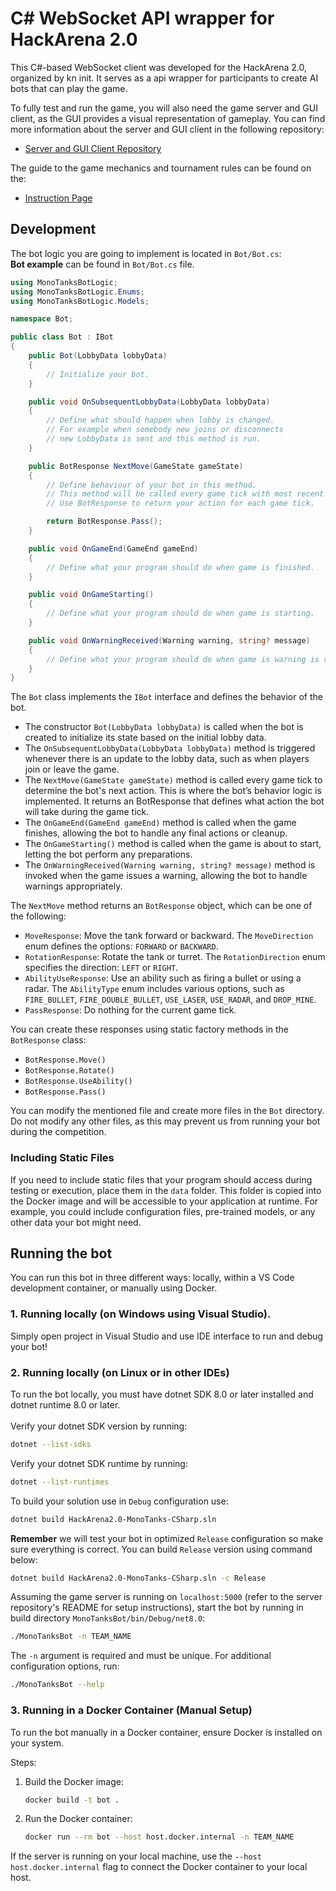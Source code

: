 # C# WebSocket API wrapper for HackArena 2.0

This C#-based WebSocket client was developed for the HackArena 2.0, organized
by kn init. It serves as a api wrapper for participants to create AI bots that
can play the game.

To fully test and run the game, you will also need the game server and GUI
client, as the GUI provides a visual representation of gameplay. You can find
more information about the server and GUI client in the following repository:

- [Server and GUI Client Repository](https://github.com/INIT-SGGW/HackArena2.0-MonoTanks)

The guide to the game mechanics and tournament rules can be found on the:
- [Instruction Page](https://hackarena.pl/Assets/Game/HackArena%202.0%20-%20instrukcja.pdf)

## Development

The bot logic you are going to implement is located in
`Bot/Bot.cs`: <br>
**Bot example** can be found in `Bot/Bot.cs` file.
```C#
using MonoTanksBotLogic;
using MonoTanksBotLogic.Enums;
using MonoTanksBotLogic.Models;

namespace Bot;

public class Bot : IBot
{
    public Bot(LobbyData lobbyData)
    {
        // Initialize your bot. 
    }

    public void OnSubsequentLobbyData(LobbyData lobbyData)
    {
        // Define what should happen when lobby is changed.
        // For example when somebody new joins or disconnects
        // new LobbyData is sent and this method is run.
    }

    public BotResponse NextMove(GameState gameState)
    {
        // Define behaviour of your bot in this method. 
        // This method will be called every game tick with most recent game state.
        // Use BotResponse to return your action for each game tick.

        return BotResponse.Pass();
    }

    public void OnGameEnd(GameEnd gameEnd)
    {
        // Define what your program should do when game is finished.
    }

    public void OnGameStarting()
    {
        // Define what your program should do when game is starting.
    }

    public void OnWarningReceived(Warning warning, string? message)
    {
        // Define what your program should do when game is warning is recieved.
    }
}
```


The `Bot` class implements the `IBot` interface and defines the behavior of the bot.
 - The constructor `Bot(LobbyData lobbyData)` is called when the bot is created to initialize its state based on the initial lobby data.
 - The `OnSubsequentLobbyData(LobbyData lobbyData)` method is triggered whenever there is an update to the lobby data, such as when players join or leave the game.
 - The `NextMove(GameState gameState)` method is called every game tick to determine the bot's next action. This is where the bot’s behavior logic is implemented. It returns an BotResponse that defines what action the bot will take during the game tick.
 - The `OnGameEnd(GameEnd gameEnd)` method is called when the game finishes, allowing the bot to handle any final actions or cleanup.
 - The `OnGameStarting()` method is called when the game is about to start, letting the bot perform any preparations.
 - The `OnWarningReceived(Warning warning, string? message)` method is invoked when the game issues a warning, allowing the bot to handle warnings appropriately.

The `NextMove` method returns an `BotResponse` object, which can be one of the following:
 - `MoveResponse`: Move the tank forward or backward. The `MoveDirection` enum defines the options: `FORWARD` or `BACKWARD`.
 - `RotationResponse`: Rotate the tank or turret. The `RotationDirection` enum specifies the direction: `LEFT` or `RIGHT`.
 - `AbilityUseResponse`: Use an ability such as firing a bullet or using a radar. The `AbilityType` enum includes various options, such as `FIRE_BULLET`, `FIRE_DOUBLE_BULLET`, `USE_LASER`, `USE_RADAR`, and `DROP_MINE`.
 - `PassResponse`: Do nothing for the current game tick.

You can create these responses using static factory methods in the `BotResponse` class:
 - `BotResponse.Move()`
 - `BotResponse.Rotate()`
 - `BotResponse.UseAbility()`
 - `BotResponse.Pass()`

You can modify the mentioned file and create more files in the
`Bot` directory. Do not
modify any other files, as this may prevent us from running your bot during
the competition.
### Including Static Files

If you need to include static files that your program should access during
testing or execution, place them in the `data` folder. This folder is copied
into the Docker image and will be accessible to your application at runtime.
For example, you could include configuration files, pre-trained models, or any
other data your bot might need.

## Running the bot

You can run this bot in three different ways: locally, within a VS Code
development container, or manually using Docker.

### 1. Running locally (on Windows using Visual Studio).
Simply open project in Visual Studio and use IDE interface to run and debug your bot!

### 2. Running locally (on Linux or in other IDEs)

To run the bot locally, you must have dotnet SDK 8.0 or later installed and dotnet runtime 8.0 or later. <br><br>
Verify your dotnet SDK version by running:
```sh
dotnet --list-sdks
```
Verify your dotnet SDK runtime by running:
```sh
dotnet --list-runtimes
```

To build your solution use in `Debug` configuration use:
```sh
dotnet build HackArena2.0-MonoTanks-CSharp.sln
```
**Remember** we will test your bot in optimized `Release` configuration so make sure everything is correct. You can build `Release` version using command below:
```sh
dotnet build HackArena2.0-MonoTanks-CSharp.sln -c Release
```

Assuming the game server is running on `localhost:5000` (refer to the server
repository's README for setup instructions), start the bot by running in build directory `MonoTanksBot/bin/Debug/net8.0`:

```sh
./MonoTanksBot -n TEAM_NAME
```

The `-n` argument is required and must be unique. For additional
configuration options, run:

```sh
./MonoTanksBot --help
```

### 3. Running in a Docker Container (Manual Setup)

To run the bot manually in a Docker container, ensure Docker is installed on
your system.

Steps:

1. Build the Docker image:
   ```sh
   docker build -t bot .
   ```
2. Run the Docker container:
   ```sh
   docker run --rm bot --host host.docker.internal -n TEAM_NAME
   ```

If the server is running on your local machine, use the
`--host host.docker.internal` flag to connect the Docker container to your local
host.
